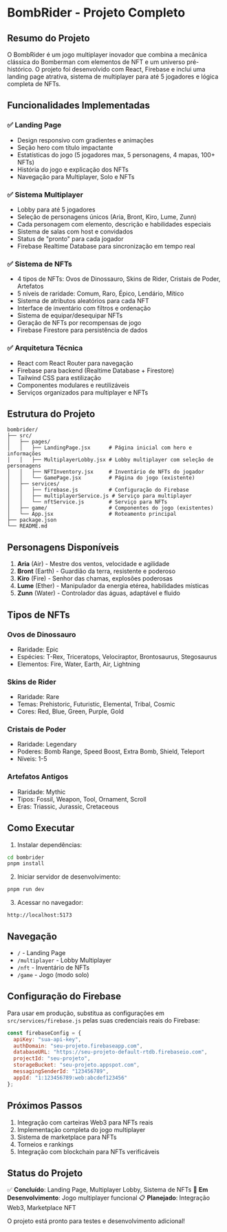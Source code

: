 # BombRider - Projeto Completo

## Resumo do Projeto

O BombRider é um jogo multiplayer inovador que combina a mecânica clássica do Bomberman com elementos de NFT e um universo pré-histórico. O projeto foi desenvolvido com React, Firebase e inclui uma landing page atrativa, sistema de multiplayer para até 5 jogadores e lógica completa de NFTs.

## Funcionalidades Implementadas

### ✅ Landing Page
- Design responsivo com gradientes e animações
- Seção hero com título impactante
- Estatísticas do jogo (5 jogadores max, 5 personagens, 4 mapas, 100+ NFTs)
- História do jogo e explicação dos NFTs
- Navegação para Multiplayer, Solo e NFTs

### ✅ Sistema Multiplayer
- Lobby para até 5 jogadores
- Seleção de personagens únicos (Aria, Bront, Kiro, Lume, Zunn)
- Cada personagem com elemento, descrição e habilidades especiais
- Sistema de salas com host e convidados
- Status de "pronto" para cada jogador
- Firebase Realtime Database para sincronização em tempo real

### ✅ Sistema de NFTs
- 4 tipos de NFTs: Ovos de Dinossauro, Skins de Rider, Cristais de Poder, Artefatos
- 5 níveis de raridade: Comum, Raro, Épico, Lendário, Mítico
- Sistema de atributos aleatórios para cada NFT
- Interface de inventário com filtros e ordenação
- Sistema de equipar/desequipar NFTs
- Geração de NFTs por recompensas de jogo
- Firebase Firestore para persistência de dados

### ✅ Arquitetura Técnica
- React com React Router para navegação
- Firebase para backend (Realtime Database + Firestore)
- Tailwind CSS para estilização
- Componentes modulares e reutilizáveis
- Serviços organizados para multiplayer e NFTs

## Estrutura do Projeto

```
bombrider/
├── src/
│   ├── pages/
│   │   ├── LandingPage.jsx      # Página inicial com hero e informações
│   │   ├── MultiplayerLobby.jsx # Lobby multiplayer com seleção de personagens
│   │   ├── NFTInventory.jsx     # Inventário de NFTs do jogador
│   │   └── GamePage.jsx         # Página do jogo (existente)
│   ├── services/
│   │   ├── firebase.js          # Configuração do Firebase
│   │   ├── multiplayerService.js # Serviço para multiplayer
│   │   └── nftService.js        # Serviço para NFTs
│   ├── game/                    # Componentes do jogo (existentes)
│   └── App.jsx                  # Roteamento principal
├── package.json
└── README.md
```

## Personagens Disponíveis

1. **Aria** (Air) - Mestre dos ventos, velocidade e agilidade
2. **Bront** (Earth) - Guardião da terra, resistente e poderoso
3. **Kiro** (Fire) - Senhor das chamas, explosões poderosas
4. **Lume** (Ether) - Manipulador da energia etérea, habilidades místicas
5. **Zunn** (Water) - Controlador das águas, adaptável e fluido

## Tipos de NFTs

### Ovos de Dinossauro
- Raridade: Epic
- Espécies: T-Rex, Triceratops, Velociraptor, Brontosaurus, Stegosaurus
- Elementos: Fire, Water, Earth, Air, Lightning

### Skins de Rider
- Raridade: Rare
- Temas: Prehistoric, Futuristic, Elemental, Tribal, Cosmic
- Cores: Red, Blue, Green, Purple, Gold

### Cristais de Poder
- Raridade: Legendary
- Poderes: Bomb Range, Speed Boost, Extra Bomb, Shield, Teleport
- Níveis: 1-5

### Artefatos Antigos
- Raridade: Mythic
- Tipos: Fossil, Weapon, Tool, Ornament, Scroll
- Eras: Triassic, Jurassic, Cretaceous

## Como Executar

1. Instalar dependências:
```bash
cd bombrider
pnpm install
```

2. Iniciar servidor de desenvolvimento:
```bash
pnpm run dev
```

3. Acessar no navegador:
```
http://localhost:5173
```

## Navegação

- `/` - Landing Page
- `/multiplayer` - Lobby Multiplayer
- `/nft` - Inventário de NFTs
- `/game` - Jogo (modo solo)

## Configuração do Firebase

Para usar em produção, substitua as configurações em `src/services/firebase.js` pelas suas credenciais reais do Firebase:

```javascript
const firebaseConfig = {
  apiKey: "sua-api-key",
  authDomain: "seu-projeto.firebaseapp.com",
  databaseURL: "https://seu-projeto-default-rtdb.firebaseio.com",
  projectId: "seu-projeto",
  storageBucket: "seu-projeto.appspot.com",
  messagingSenderId: "123456789",
  appId: "1:123456789:web:abcdef123456"
};
```

## Próximos Passos

1. Integração com carteiras Web3 para NFTs reais
2. Implementação completa do jogo multiplayer
3. Sistema de marketplace para NFTs
4. Torneios e rankings
5. Integração com blockchain para NFTs verificáveis

## Status do Projeto

✅ **Concluído**: Landing Page, Multiplayer Lobby, Sistema de NFTs
🔄 **Em Desenvolvimento**: Jogo multiplayer funcional
📋 **Planejado**: Integração Web3, Marketplace NFT

O projeto está pronto para testes e desenvolvimento adicional!

